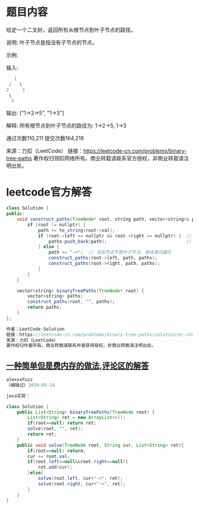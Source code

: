﻿# 题目内容
给定一个二叉树，返回所有从根节点到叶子节点的路径。

说明: 叶子节点是指没有子节点的节点。

示例:

输入:

 

```java
   1
 /   \
2     3
 \
  5
```

输出: ["1->2->5", "1->3"]

解释: 所有根节点到叶子节点的路径为: 1->2->5, 1->3

通过次数110,211
提交次数164,218

来源：力扣（LeetCode）
链接：https://leetcode-cn.com/problems/binary-tree-paths
著作权归领扣网络所有。商业转载请联系官方授权，非商业转载请注明出处。
# leetcode官方解答
```java
class Solution {
public:
    void construct_paths(TreeNode* root, string path, vector<string>& paths) {
        if (root != nullptr) {
            path += to_string(root->val);
            if (root->left == nullptr && root->right == nullptr) {  // 当前节点是叶子节点
                paths.push_back(path);                              // 把路径加入到答案中
            } else {
                path += "->";  // 当前节点不是叶子节点，继续递归遍历
                construct_paths(root->left, path, paths);
                construct_paths(root->right, path, paths);
            }
        }
    }

    vector<string> binaryTreePaths(TreeNode* root) {
        vector<string> paths;
        construct_paths(root, "", paths);
        return paths;
    }
};

作者：LeetCode-Solution
链接：https://leetcode-cn.com/problems/binary-tree-paths/solution/er-cha-shu-de-suo-you-lu-jing-by-leetcode-solution/
来源：力扣（LeetCode）
著作权归作者所有。商业转载请联系作者获得授权，非商业转载请注明出处。
```

## [一种简单但是费内存的做法,评论区的解答](https://leetcode-cn.com/problems/binary-tree-paths/comments/)

```java
alexxxFuzz
（编辑过）2019-05-14

java实现：

class Solution {
    public List<String> binaryTreePaths(TreeNode root) {
    	List<String> ret = new ArrayList<>();
        if(root==null) return ret;
        solve(root, "", ret);
        return ret;
    }
    public void solve(TreeNode root, String cur, List<String> ret){
        if(root==null) return;
        cur += root.val;
        if(root.left==null&&root.right==null){
            ret.add(cur);
        }else{
            solve(root.left, cur+"->", ret);
            solve(root.right, cur+"->", ret);
        }
    }
}


```

